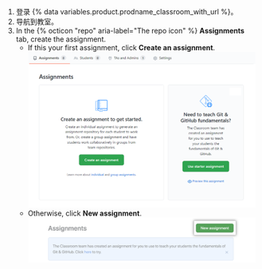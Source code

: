 1. 登录 {% data variables.product.prodname_classroom_with_url %}。
1. 导航到教室。
1. In the {% octicon "repo" aria-label="The repo icon" %} **Assignments** tab, create the assignment.
   - If this your first assignment, click **Create an assignment**. ![创建第一次作业](/assets/images/help/classroom/assignments-create-first-assignment.png)
   - Otherwise, click **New assignment**. ![“New assignment（新作业）”按钮](/assets/images/help/classroom/assignments-click-new-assignment-button.png)
